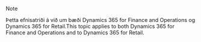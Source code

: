 > [!NOTE]
> <span data-ttu-id="378a7-101">Þetta efnisatriði á við um bæði Dynamics 365 for Finance and Operations og Dynamics 365 for Retail.</span><span class="sxs-lookup"><span data-stu-id="378a7-101">This topic applies to both Dynamics 365 for Finance and Operations and to Dynamics 365 for Retail.</span></span> 